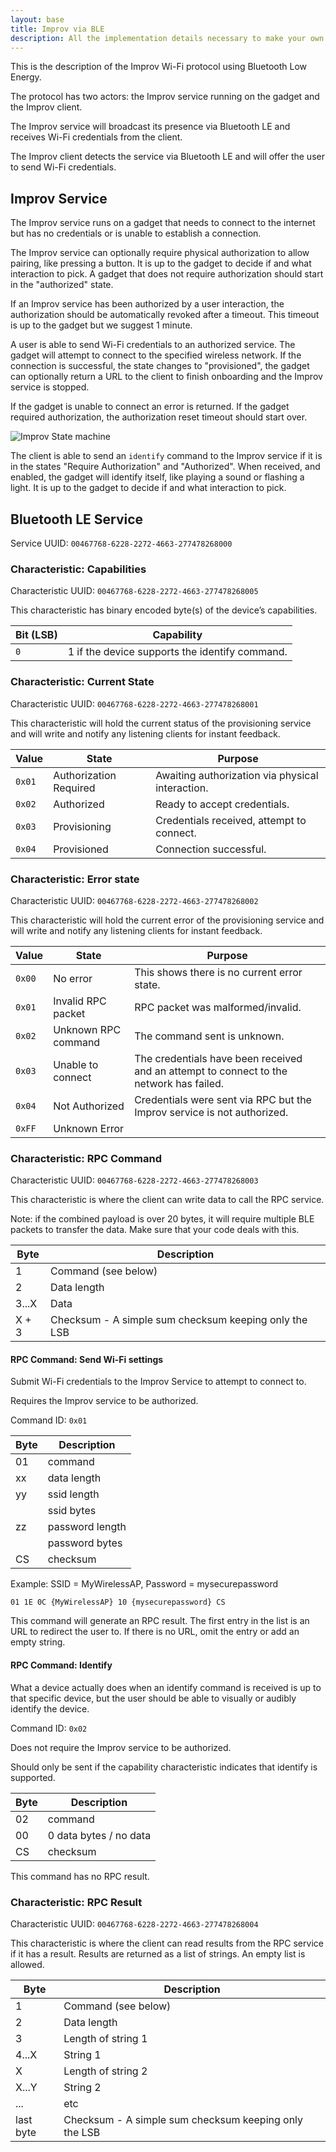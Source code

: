```yaml
---
layout: base
title: Improv via BLE
description: All the implementation details necessary to make your own client and service implementation.
---
```


This is the description of the Improv Wi-Fi protocol using Bluetooth Low Energy.

The protocol has two actors: the Improv service running on the gadget and the Improv client.

The Improv service will broadcast its presence via Bluetooth LE and receives Wi-Fi credentials from the client.

The Improv client detects the service via Bluetooth LE and will offer the user to send Wi-Fi credentials.

## Improv Service

The Improv service runs on a gadget that needs to connect to the internet but has no credentials or is unable to establish a connection.

The Improv service can optionally require physical authorization to allow pairing, like pressing a button. It is up to the gadget to decide if and what interaction to pick. A gadget that does not require authorization should start in the "authorized" state.

If an Improv service has been authorized by a user interaction, the authorization should be automatically revoked after a timeout. This timeout is up to the gadget but we suggest 1 minute.

A user is able to send Wi-Fi credentials to an authorized service. The gadget will attempt to connect to the specified wireless network. If the connection is successful, the state changes to "provisioned", the gadget can optionally return a URL to the client to finish onboarding and the Improv service is stopped.

If the gadget is unable to connect an error is returned. If the gadget required authorization, the authorization reset timeout should start over.

![Improv State machine](/images/improv-states.svg)

The client is able to send an `identify` command to the Improv service if it is in the states "Require Authorization" and "Authorized". When received, and enabled, the gadget will identify itself, like playing a sound or flashing a light. It is up to the gadget to decide if and what interaction to pick.

## Bluetooth LE Service

Service UUID: `00467768-6228-2272-4663-277478268000`

### Characteristic: Capabilities

Characteristic UUID: `00467768-6228-2272-4663-277478268005`

This characteristic has binary encoded byte(s) of the device’s capabilities.

| Bit (LSB) | Capability                                     |
| --------- | ---------------------------------------------- |
| `0`       | 1 if the device supports the identify command. |

### Characteristic: Current State

Characteristic UUID: `00467768-6228-2272-4663-277478268001`

This characteristic will hold the current status of the provisioning service and will write and notify any listening clients for instant feedback.

| Value  | State                  | Purpose                                          |
| ------ | ---------------------- | ------------------------------------------------ |
| `0x01` | Authorization Required | Awaiting authorization via physical interaction. |
| `0x02` | Authorized             | Ready to accept credentials.                     |
| `0x03` | Provisioning           | Credentials received, attempt to connect.        |
| `0x04` | Provisioned            | Connection successful.                           |

### Characteristic: Error state

Characteristic UUID: `00467768-6228-2272-4663-277478268002`

This characteristic will hold the current error of the provisioning service and will write and notify any listening clients for instant feedback.

| Value  | State               | Purpose                                                                                 |
| ------ | ------------------- | --------------------------------------------------------------------------------------- |
| `0x00` | No error            | This shows there is no current error state.                                             |
| `0x01` | Invalid RPC packet  | RPC packet was malformed/invalid.                                                       |
| `0x02` | Unknown RPC command | The command sent is unknown.                                                            |
| `0x03` | Unable to connect   | The credentials have been received and an attempt to connect to the network has failed. |
| `0x04` | Not Authorized      | Credentials were sent via RPC but the Improv service is not authorized.                 |
| `0xFF` | Unknown Error       |

### Characteristic: RPC Command

Characteristic UUID: `00467768-6228-2272-4663-277478268003`

This characteristic is where the client can write data to call the RPC service.

Note: if the combined payload is over 20 bytes, it will require multiple BLE packets to transfer the data. Make sure that your code deals with this.

| Byte  | Description                                           |
| ----- | ----------------------------------------------------- |
| 1     | Command (see below)                                   |
| 2     | Data length                                           |
| 3...X | Data                                                  |
| X + 3 | Checksum - A simple sum checksum keeping only the LSB |

#### RPC Command: Send Wi-Fi settings

Submit Wi-Fi credentials to the Improv Service to attempt to connect to.

Requires the Improv service to be authorized.

Command ID: `0x01`

| Byte | Description     |
| ---- | --------------- |
| 01   | command         |
| xx   | data length     |
| yy   | ssid length     |
|      | ssid bytes      |
| zz   | password length |
|      | password bytes  |
| CS   | checksum        |

Example: SSID = MyWirelessAP, Password = mysecurepassword

```
01 1E 0C {MyWirelessAP} 10 {mysecurepassword} CS
```

This command will generate an RPC result. The first entry in the list is an URL to redirect the user to. If there is no URL, omit the entry or add an empty string.

#### RPC Command: Identify

What a device actually does when an identify command is received is up to that specific device, but the user should be able to visually or audibly identify the device.

Command ID: `0x02`

Does not require the Improv service to be authorized.

Should only be sent if the capability characteristic indicates that identify is supported.

| Byte | Description            |
| ---- | ---------------------- |
| 02   | command                |
| 00   | 0 data bytes / no data |
| CS   | checksum               |

This command has no RPC result.

### Characteristic: RPC Result

Characteristic UUID: `00467768-6228-2272-4663-277478268004`

This characteristic is where the client can read results from the RPC service if it has a result. Results are returned as a list of strings. An empty list is allowed.

| Byte      | Description                                           |
| --------- | ----------------------------------------------------- |
| 1         | Command (see below)                                   |
| 2         | Data length                                           |
| 3         | Length of string 1                                    |
| 4...X     | String 1                                              |
| X         | Length of string 2                                    |
| X...Y     | String 2                                              |
| ...       | etc                                                   |
| last byte | Checksum - A simple sum checksum keeping only the LSB |
